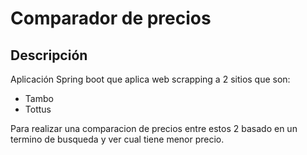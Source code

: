 # Comparador de precios

## Descripción

Aplicación Spring boot que aplica web scrapping a 2 sitios que son: 
  - Tambo
  - Tottus

Para realizar una comparacion de precios entre estos 2 basado en un termino de busqueda y ver cual tiene menor precio.
  
